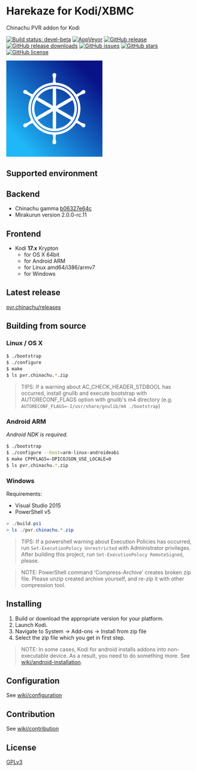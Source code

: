 # Harekaze for Kodi/XBMC
Chinachu PVR addon for Kodi

[![Build status: devel-beta](https://img.shields.io/travis/Harekaze/pvr.chinachu/devel-beta.svg?maxAge=259200&style=flat-square)](https://travis-ci.org/Harekaze/pvr.chinachu/)
[![AppVeyor](https://img.shields.io/appveyor/ci/mzyy94/pvr-chinachu.svg?maxAge=2592000&style=flat-square)](https://ci.appveyor.com/project/mzyy94/pvr-chinachu)
[![GitHub release](https://img.shields.io/github/release/Harekaze/pvr.chinachu.svg?maxAge=259200&style=flat-square)](https://github.com/Harekaze/pvr.chinachu/releases)
[![GitHub release downloads](https://img.shields.io/github/downloads/Harekaze/pvr.chinachu/total.svg?style=flat-square)](https://github.com/Harekaze/pvr.chinachu/releases)
[![GitHub issues](https://img.shields.io/github/issues/Harekaze/pvr.chinachu.svg?style=flat-square)](https://github.com/Harekaze/pvr.chinachu/issues)
[![GitHub stars](https://img.shields.io/github/stars/Harekaze/pvr.chinachu.svg?style=flat-square)](https://github.com/Harekaze/pvr.chinachu/stargazers)
[![GitHub license](https://img.shields.io/badge/license-GPLv3-orange.svg?style=flat-square)](https://raw.githubusercontent.com/Harekaze/pvr.chinachu/master/LICENSE)

![icon](/template/pvr.chinachu/icon.png)

## Supported environment

## Backend
- Chinachu gamma [b06327e64c](https://github.com/kanreisa/Chinachu/tree/b06327e64c4b492ba108a2f5646f76fade58358f)
- Mirakurun version 2.0.0-rc.11

## Frontend
- Kodi **17.x** Krypton
  + for OS X 64bit
  + for Android ARM
  + for Linux amd64/i386/armv7
  + for Windows

## Latest release

[pvr.chinachu/releases](https://github.com/Harekaze/pvr.chinachu/releases)

## Building from source

### Linux / OS X
```sh
$ ./bootstrap
$ ./configure
$ make
$ ls pvr.chinachu.*.zip
```
> TIPS: If a warning about AC_CHECK_HEADER_STDBOOL has occurred, install gnulib and execute bootstrap with
> AUTORECONF_FLAGS option with gnulib's m4 directory (e.g. `AUTORECONF_FLAGS=-I/usr/share/gnulib/m4 ./bootstrap`)

### Android ARM
*Android NDK is required.*

```sh
$ ./bootstrap
$ ./configure --host=arm-linux-androideabi
$ make CPPFLAGS=-DPICOJSON_USE_LOCALE=0
$ ls pvr.chinachu.*.zip
```

### Windows

Requirements:
- Visual Studio 2015
- PowerShell v5

```powershell
> ./build.ps1
> ls ./pvr.chinachu.*.zip
```
> TIPS: If a powershell warning about Execution Policies has occurred, run `Set-ExecutionPolocy Unrestricted`
> with Administrator privileges. After building this project, run `Set-ExecutionPolocy RemoteSigned`, please.

> NOTE: PowerShell command 'Compress-Archive' creates broken zip file.
> Please unzip created archive yourself, and re-zip it with other compression tool.

## Installing

1. Build or download the appropriate version for your platform.
2. Launch Kodi.
3. Navigate to System -> Add-ons -> Install from zip file
4. Select the zip file which you get in first step.

> NOTE: In some cases, Kodi for android installs addons into non-executable device. As a result, you need to do something more.
> See [wiki/android-installation](https://github.com/Harekaze/pvr.chinachu/wiki/android-installation).

## Configuration

See [wiki/configuration](https://github.com/Harekaze/pvr.chinachu/wiki/configuration)

## Contribution

See [wiki/contribution](https://github.com/Harekaze/pvr.chinachu/wiki/contribution)

## License

[GPLv3](LICENSE)
